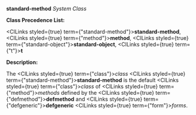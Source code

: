 **standard-method** *System Class* 



**Class Precedence List:** 



<ClLinks styled={true} term={"standard-method"}><b>standard-method</b></ClLinks>, <ClLinks styled={true} term={"method"}><b>method</b></ClLinks>, <ClLinks styled={true} term={"standard-object"}><b>standard-object</b></ClLinks>, <ClLinks styled={true} term={"t"}><b>t</b></ClLinks> 



**Description:** 



The <ClLinks styled={true} term={"class"}><i>class</i></ClLinks> <ClLinks styled={true} term={"standard-method"}><b>standard-method</b></ClLinks> is the default <ClLinks styled={true} term={"class"}><i>class</i></ClLinks> of <ClLinks styled={true} term={"method"}><i>methods</i></ClLinks> defined by the <ClLinks styled={true} term={"defmethod"}><b>defmethod</b></ClLinks> and <ClLinks styled={true} term={"defgeneric"}><b>defgeneric</b></ClLinks> <ClLinks styled={true} term={"form"}><i>forms</i></ClLinks>. 




